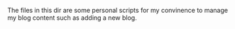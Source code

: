 The files in this dir are some personal scripts for my convinence to manage my blog content such as adding a new blog.

